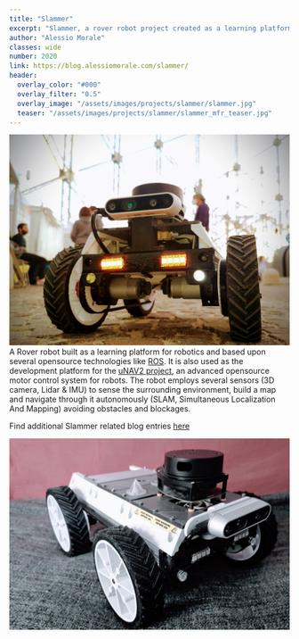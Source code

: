 ```yaml
---
title: "Slammer"
excerpt: "Slammer, a rover robot project created as a learning platform for mobile robots"
author: "Alessio Morale"
classes: wide
number: 2020
link: https://blog.alessiomorale.com/slammer/
header:
  overlay_color: "#000"
  overlay_filter: "0.5"
  overlay_image: "/assets/images/projects/slammer/slammer.jpg"
  teaser: "/assets/images/projects/slammer/slammer_mfr_teaser.jpg"
---
```

![](/assets/images/projects/slammer/slammer_mfr.jpg)
A Rover robot built as a learning platform for robotics and based upon several opensource technologies like [ROS](www.ros.org).
It is also used as the development platform for the [uNAV2 project](https://blog.alessiomorale.com/unav2), an advanced opensource motor control system for robots.
The robot employs several sensors (3D camera, Lidar & IMU) to sense the surrounding environment, build a map and navigate through it autonomously (SLAM, Simultaneous Localization And Mapping) avoiding obstacles and blockages.

Find additional Slammer related blog entries [here](https://blog.alessiomorale.com/tags/slammer)

![](/assets/images/projects/slammer/slammer.jpg)
